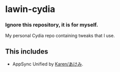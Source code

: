 # lawin-cydia
### Ignore this repository, it is for myself.

My personal Cydia repo containing tweaks that I use.

## This includes
- AppSync Unified by [Karen/あけみ](https://cydia.akemi.ai/).